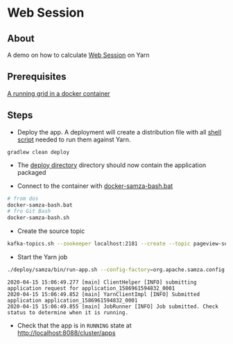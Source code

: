 # Web Session

## About

A demo on how to calculate [Web Session](https://gerardnico.com/marketing/analytics/session) on Yarn


## Prerequisites

[A running grid in a docker container](samza-grid-docker.md)

## Steps

  * Deploy the app. A deployment will create a distribution file with all [shell script](https://github.com/apache/samza/tree/master/samza-shell/src/main/bash) needed to run them against Yarn.

```dos
gradlew clean deploy 
```
  * The [deploy directory](../deploy) directory should now contain the application packaged
  
  * Connect to the container with [docker-samza-bash.bat](../docker-samza-bash.bat)

```bash
# from dos
docker-samza-bash.bat
# fro Git Bash
docker-samza-bash.sh
```

  * Create the source topic

```bash
kafka-topics.sh --zookeeper localhost:2181 --create --topic pageview-session-input --partitions 2 --replication-factor 1
```

  * Start the Yarn job

```bash
./deploy/samza/bin/run-app.sh --config-factory=org.apache.samza.config.factories.PropertiesConfigFactory --config-path=file://$PWD/deploy/samza/config/yarn-session-window-example.properties
```
```text
2020-04-15 15:06:49.277 [main] ClientHelper [INFO] submitting application request for application_1586961594832_0001
2020-04-15 15:06:49.852 [main] YarnClientImpl [INFO] Submitted application application_1586961594832_0001
2020-04-15 15:06:49.855 [main] JobRunner [INFO] Job submitted. Check status to determine when it is running.
```

  * Check that the app is in `RUNNING` state at [http://localhost:8088/cluster/apps](http://localhost:8088/cluster/apps)
 


